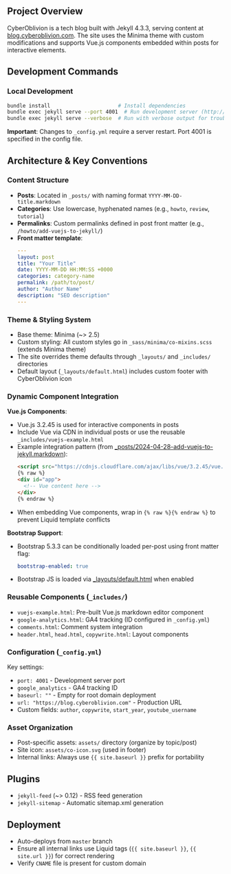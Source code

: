 
## Project Overview

CyberOblivion is a tech blog built with Jekyll 4.3.3, serving content at [blog.cyberoblivion.com](https://blog.cyberoblivion.com). The site uses the Minima theme with custom modifications and supports Vue.js components embedded within posts for interactive elements.

## Development Commands

### Local Development
```bash
bundle install                      # Install dependencies
bundle exec jekyll serve --port 4001  # Run development server (http://localhost:4001)
bundle exec jekyll serve --verbose  # Run with verbose output for troubleshooting
```

**Important**: Changes to `_config.yml` require a server restart. Port 4001 is specified in the config file.

## Architecture & Key Conventions

### Content Structure
- **Posts**: Located in `_posts/` with naming format `YYYY-MM-DD-title.markdown`
- **Categories**: Use lowercase, hyphenated names (e.g., `howto`, `review`, `tutorial`)
- **Permalinks**: Custom permalinks defined in post front matter (e.g., `/howto/add-vuejs-to-jekyll/`)
- **Front matter template**:
  ```yaml
  ---
  layout: post
  title: "Your Title"
  date: YYYY-MM-DD HH:MM:SS +0000
  categories: category-name
  permalink: /path/to/post/
  author: "Author Name"
  description: "SEO description"
  ---
  ```

### Theme & Styling System
- Base theme: Minima (~> 2.5)
- Custom styling: All custom styles go in `_sass/minima/co-mixins.scss` (extends Minima theme)
- The site overrides theme defaults through `_layouts/` and `_includes/` directories
- Default layout (`_layouts/default.html`) includes custom footer with CyberOblivion icon

### Dynamic Component Integration

**Vue.js Components**:
- Vue.js 3.2.45 is used for interactive components in posts
- Include Vue via CDN in individual posts or use the reusable `_includes/vuejs-example.html`
- Example integration pattern (from [_posts/2024-04-28-add-vuejs-to-jekyll.markdown](/_posts/2024-04-28-add-vuejs-to-jekyll.markdown)):
  ```html
  <script src="https://cdnjs.cloudflare.com/ajax/libs/vue/3.2.45/vue.global.prod.min.js"></script>
  {% raw %}
  <div id="app">
    <!-- Vue content here -->
  </div>
  {% endraw %}
  ```
- When embedding Vue components, wrap in `{% raw %}{% endraw %}` to prevent Liquid template conflicts

**Bootstrap Support**:
- Bootstrap 5.3.3 can be conditionally loaded per-post using front matter flag:
  ```yaml
  bootstrap-enabled: true
  ```
- Bootstrap JS is loaded via [_layouts/default.html](/_layouts/default.html#L23-L27) when enabled

### Reusable Components (`_includes/`)
- `vuejs-example.html`: Pre-built Vue.js markdown editor component
- `google-analytics.html`: GA4 tracking (ID configured in `_config.yml`)
- `comments.html`: Comment system integration
- `header.html`, `head.html`, `copywrite.html`: Layout components

### Configuration (`_config.yml`)
Key settings:
- `port: 4001` - Development server port
- `google_analytics` - GA4 tracking ID
- `baseurl: ""` - Empty for root domain deployment
- `url: "https://blog.cyberoblivion.com"` - Production URL
- Custom fields: `author`, `copywrite`, `start_year`, `youtube_username`

### Asset Organization
- Post-specific assets: `assets/` directory (organize by topic/post)
- Site icon: `assets/co-icon.svg` (used in footer)
- Internal links: Always use `{{ site.baseurl }}` prefix for portability

## Plugins
- `jekyll-feed` (~> 0.12) - RSS feed generation
- `jekyll-sitemap` - Automatic sitemap.xml generation

## Deployment
- Auto-deploys from `master` branch
- Ensure all internal links use Liquid tags (`{{ site.baseurl }}`, `{{ site.url }}`) for correct rendering
- Verify `CNAME` file is present for custom domain
